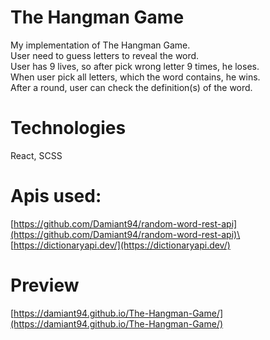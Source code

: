 # The Hangman Game
My implementation of The Hangman Game.\
User need to guess letters to reveal the word.\
User has 9 lives, so after pick wrong letter 9 times, he loses.\
When user pick all letters, which the word contains, he wins.\
After a round, user can check the definition(s) of the word.

# Technologies
React, SCSS

# Apis used:
[https://github.com/Damiant94/random-word-rest-api](https://github.com/Damiant94/random-word-rest-api)\
[https://dictionaryapi.dev/](https://dictionaryapi.dev/)

# Preview
[https://damiant94.github.io/The-Hangman-Game/](https://damiant94.github.io/The-Hangman-Game/)
